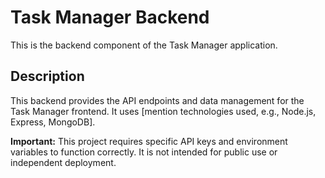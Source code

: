 # Task Manager Backend

This is the backend component of the Task Manager application.

## Description

This backend provides the API endpoints and data management for the Task Manager frontend. It uses [mention technologies used, e.g., Node.js, Express, MongoDB].

**Important:** This project requires specific API keys and environment variables to function correctly. It is not intended for public use or independent deployment.
